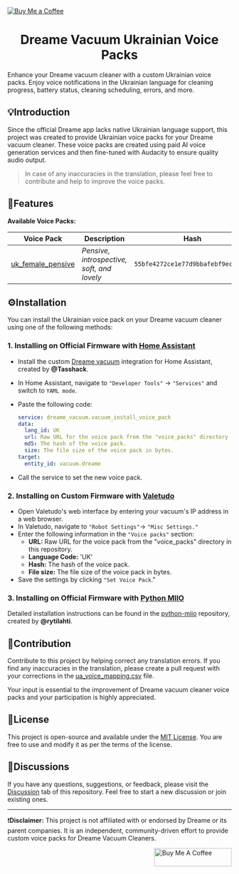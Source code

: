 [![Buy Me a Coffee](https://img.shields.io/badge/Buy%20Me%20a%20Coffee-Donate-orange.svg)](https://www.buymeacoffee.com/oleksandr.belei)

<h1 align="center">Dreame Vacuum Ukrainian Voice Packs</h1>

Enhance your Dreame vacuum cleaner with a custom Ukrainian voice packs. Enjoy voice notifications in the Ukrainian language for cleaning progress, battery status, cleaning scheduling, errors, and more.

## 💡Introduction

Since the official Dreame app lacks native Ukrainian language support, this project was created to provide Ukrainian voice packs for your Dreame vacuum cleaner. These voice packs are created using paid AI voice generation services and then fine-tuned with Audacity to ensure quality audio output.

>In case of any inaccuracies in the translation, please feel free to contribute and help to improve the voice packs.

## 🚀Features

**Available Voice Packs:**

| Voice Pack                                     | Description                                | Hash                            | Size           | Samples                                             |
|-----------------------------------------------|--------------------------------------------|---------------------------------|----------------|-----------------------------------------------------------|
| [uk_female_pensive](voice_packs/uk_female_pensive/) | *Pensive, introspective, soft, and lovely* | `55bfe4272ce1e77d9bbafebf9ec99330` | `3585448` | <p align="center">[🔗](voice_samples/uk_female_pensive)</p> |


## ⚙️Installation

You can install the Ukrainian voice pack on your Dreame vacuum cleaner using one of the following methods:

### 1. Installing on Official Firmware with [Home Assistant](https://www.home-assistant.io/)
- Install the custom [Dreame vacuum](https://github.com/Tasshack/dreame-vacuum.git)  integration for Home Assistant, created by **@Tasshack**.
- In Home Assistant, navigate to `"Developer Tools"` -> `"Services"` and switch to `YAML mode`.
- Paste the following code:

  ```yaml
  service: dreame_vacuum.vacuum_install_voice_pack
  data:
    lang_id: UK
    url: Raw URL for the voice pack from the "voice_packs" directory in this repository.
    md5: The hash of the voice pack.
    size: The file size of the voice pack in bytes.
  target:
    entity_id: vacuum.dreame
  ```
- Call the service to set the new voice pack.

### 2. Installing on Custom Firmware with [Valetudo](https://valetudo.cloud/)
- Open Valetudo's web interface by entering your vacuum's IP address in a web browser.
- In Valetudo, navigate to `"Robot Settings"`-> `"Misc Settings."`
- Enter the following information in the `"Voice packs"` section:
    - **URL:** Raw URL for the voice pack from the "voice_packs" directory in this repository.
    - **Language Code:** 'UK'
    - **Hash:** The hash of the voice pack.
    - **File size:** The file size of the voice pack in bytes.
- Save the settings by clicking `"Set Voice Pack`."

### 3. Installing on Official Firmware with [Python MIIO](https://python-miio.readthedocs.io/en/latest/)
Detailed installation instructions can be found in the [python-miio](https://github.com/rytilahti/python-miio.git) repository, created by **@rytilahti**.

## 🤝Contribution

Contribute to this project by helping correct any translation errors. If you find any inaccuracies in the translation, please create a pull request with your corrections in the [ua_voice_mapping.csv](ua_voice_mapping.csv) file.

Your input is essential to the improvement of Dreame vacuum cleaner voice packs and your participation is highly appreciated.

## 📜License

This project is open-source and available under the [MIT License](LICENSE). You are free to use and modify it as per the terms of the license.

## 💬Discussions

If you have any questions, suggestions, or feedback, please visit the [Discussion](../../discussions) tab of this repository. Feel free to start a new discussion or join existing ones.

---

❗**Disclaimer:** This project is not affiliated with or endorsed by Dreame or its parent companies. It is an independent, community-driven effort to provide custom voice packs for Dreame Vacuum Cleaners.

<a href="https://www.buymeacoffee.com/oleksandr.belei" target="_blank"><img src="https://cdn.buymeacoffee.com/buttons/default-orange.png" alt="Buy Me A Coffee" height="41" width="174" align="right"></a>
